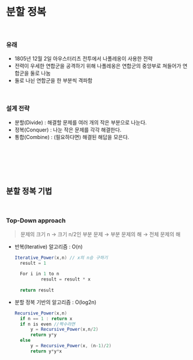 # 분할 정복

​              

### 유래

* 1805년 12월 2일 아우스터리츠 전투에서 나폴레옹이 사용한 전략
* 전력이 우세한 연합군을 공격하기 위해 나폴레옹은 연합군의 중앙부로 쳐들어가 연합군을 둘로 나눔
* 둘로 나뉜 연합군을 한 부분씩 격파함

​              

### 설계 전략

* 분할(Divide) : 해결할 문제를 여러 개의 작은 부분으로 나눈다.
* 정복(Conquer) : 나눈 작은 문제를 각각 해결한다.
* 통합(Combine) : (필요하다면) 해결된 해답을 모은다.

​          

​             

​                                 

## 분할 정복 기법

​               

### Top-Down approach

> 문제의 크기 n → 크기 n/2인 부분 문제 → 부분 문제의 해 → 전체 문제의 해

* 반복(Iterative) 알고리즘 : O(n)

  ```java
  Iterative_Power(x,n) // x의 n승 구하기
  	result = 1
  	
  	For i in 1 to n
  			result = result * x
  	
  	return result
  ```

* 분할 정복 기반의 알고리즘 : O(log2n)

  ```java
  Recursive_Power(x,n)
  	if n == 1 : return x
  	if n is even //짝수라면
      	y = Recursive_Power(x,n/2)
      	return y*y
    else
      	y = Recursive_Power(x, (n-1)/2)
      	return y*y*x
  ```

  ​           

  ​          

  ​          



